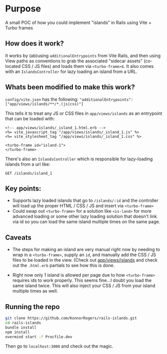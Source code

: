 # Purpose

A small POC of how you could implement "islands" in Rails using Vite + Turbo frames

## How does it work?

It works by (ab)using `additionalEntrypoints` from Vite Rails, and then using View paths as conventions to grab the associated "sidecar assets" (co-located CSS / JS files) and loads them via `<turbo-frame>`s. It also comes with an `IslandsController` for lazy loading an island from a URL.

## Whats been modified to make this work?

`config/vite.json` has the following: `"additionalEntrypoints": ["app/views/islands/**/*.(js|css)"]`

This tells it to treat any JS or CSS files in `app/views/islands` as an entrypoint that can be loaded with:

```erb
<!-- app/views/islands/_island_1.html.erb -->
<%= vite_javascript_tag "/app/views/islands/_island_1.js" %>
<%= vite_stylesheet_tag "/app/views/islands/_island_1.css" %>

<turbo-frame id="island-1">
</turbo-frame>
```

There's also an `IslandsController` which is responsible for lazy-loading islands from a url like:

`GET /islands/island_1`

## Key points:

- Supports lazy loaded islands that go to `/islands/:id` and the controller will load up the proper HTML / CSS / JS and insert via `<turbo-frame>`
- Could swap out `<turbo-frame>` for a solution like `<is-land>` for more advanced loading or some other lazy loading solution that doesn't link via id so you can load the same island multiple times on the same page.

## Caveats

- The steps for making an island are very manual right now by needing to wrap in a `<turbo-frame>`, supply an `id`, and manually add the CSS / JS files to be loaded in the view. (Check out [app/views/islands](/app/views/islands) and check out the `.html.erb` partials to see how this is done.

- Right now only 1 island is allowed per page due to how `<turbo-frame>` requires ids to work properly. This seems fine...I doubt you load the same island twice. This will also inject your CSS / JS from your island multiple times as well.

## Running the repo

```bash
git clone https://github.com/KonnorRogers/rails-islands.git
cd rails-islands
bundle install
npm install
overmind start -f Procfile.dev
```

Then go to `localhost:3000` and check out the magic.

